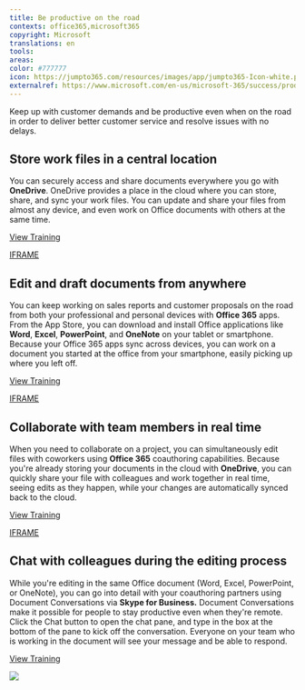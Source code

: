 ```yaml
---
title: Be productive on the road
contexts: office365,microsoft365
copyright: Microsoft
translations: en
tools: 
areas: 
color: #777777
icon: https://jumpto365.com/resources/images/app/jumpto365-Icon-white.png
externalref: https://www.microsoft.com/en-us/microsoft-365/success/productivitylibrary/be-productive-on-the-road
---
```

Keep up with customer demands&#xA0;and be productive even when on the road in order to deliver better customer service and resolve issues with no delays.


## Store work files in a central location

You can securely access and share documents everywhere you go with **OneDrive**. OneDrive provides a place in the cloud where you can store, share, and sync your work files. You can update and share your files from almost any device, and even work on Office documents with others at the same time.

[View Training](https://support.office.com/en-us/article/Me-and-my-docs-f4038601-67d7-465c-82be-11e15eac1bf8?ui=en-US&rs=en-US&ad=US)

[IFRAME](https://www.microsoft.com/en-us/videoplayer/embed/RE1US0a)

## Edit and draft documents from anywhere

You can keep working on sales reports and customer proposals on the road from both your professional and personal devices with **Office 365** apps. From the App Store, you can download and install Office applications like **Word**, **Excel**, **PowerPoint**, and **OneNote** on your tablet or smartphone. Because your Office 365 apps sync across devices, you can work on a document you started at the office from your smartphone, easily picking up where you left off.

[View Training](https://support.office.com/en-US/article/Set-up-Office-apps-and-email-on-a-mobile-device-7dabb6cb-0046-40b6-81fe-767e0b1f014f)

[IFRAME](https://www.microsoft.com/en-us/videoplayer/embed/RE1URXj)

## Collaborate with team members in real time

When you need to collaborate on a project, you can simultaneously edit files with coworkers using **Office 365** coauthoring capabilities. Because you're already storing your documents in the cloud with **OneDrive**, you can quickly share your file with colleagues and work together in real time, seeing edits as they happen, while your changes are automatically synced back to the cloud.

[View Training](https://support.office.com/en-US/article/Document-collaboration-and-co-authoring-EE1509B4-1F6E-401E-B04A-782D26F564A4)

[IFRAME](https://www.microsoft.com/en-us/videoplayer/embed/RE1UCnb)

## Chat with colleagues during the editing process

While you're editing in the same Office document (Word, Excel, PowerPoint, or OneNote), you can go into detail with your coauthoring partners using Document Conversations via **Skype for Business.** Document Conversations make it possible for people to stay productive even when they're remote. Click the Chat button to open the chat pane, and type in the box at the bottom of the pane to kick off the conversation. Everyone on your team who is working in the document will see your message and be able to respond.

[View Training](https://support.office.com/en-US/article/Have-a-Skype-chat-while-you-work-in-Office-Online-832cf337-94e1-46b3-9296-0291f9375d58)

![](http://img-prod-cms-rt-microsoft-com.akamaized.net/cms/api/am/imageFileData/RE1N07T?ver=e3f3)

